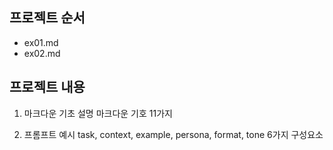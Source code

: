 ## 프로젝트 순서
- ex01.md
- ex02.md

## 프로젝트 내용
1. 마크다운 기초 설명
마크다운 기호 11가지

2. 프롬프트 예시
task, context, example, persona, format, tone 6가지 구성요소
